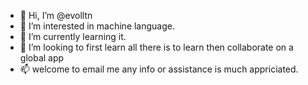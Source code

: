 - 👋 Hi, I’m @evolltn
- 👀 I’m interested in machine language.
- 🌱 I’m currently learning it.
- 💞️ I’m looking to first learn all there is to learn then collaborate on a global app
- 📫 welcome to email me any info or assistance is much appriciated.
